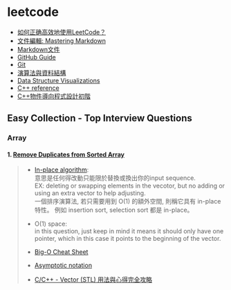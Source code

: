 # leetcode
- [如何正确高效地使用LeetCode？](https://www.zhihu.com/question/26580300)
- [文件編輯: Mastering Markdown](https://guides.github.com/features/mastering-markdown/)
- [Markdown文件](https://markdown.tw/)
- [GitHub Guide](https://guides.github.com/)
- [Git](https://git-scm.com/book/en/v2)
- [演算法與資料結構](http://alrightchiu.github.io/SecondRound/mu-lu-yan-suan-fa-yu-zi-liao-jie-gou.html)
- [Data Structure Visualizations](https://www.cs.usfca.edu/~galles/visualization/Algorithms.html)
- [C++ reference](https://en.cppreference.com/w/)
- [C++物件導向程式設計初階](http://www.cs.nthu.edu.tw/~dr908301/)
## Easy Collection - Top Interview Questions
### Array
#### 1. [Remove Duplicates from Sorted Array](https://leetcode.com/explore/interview/card/top-interview-questions-easy/92/array/727/)
> - [In-place algorithm](https://en.wikipedia.org/wiki/In-place_algorithm):<br>
> 意思是任何得改動只能限於替換或換出你的input sequence. <br>
> EX: deleting or swapping elements in the vecotor, but no adding or using an extra vector to help adjusting.<br>
> 一個排序演算法, 若只需要用到 O(1) 的額外空間, 則稱它具有 in-place 特性。 例如 insertion sort, selection sort 都是 in-place。 
>
> - O(1) space:<br>
> in this question, just keep in mind it means it should only have one pointer, which in this case it points to the beginning  of the vector.
>
> - [Big-O Cheat Sheet](http://www.bigocheatsheet.com/)
> - [Asymptotic notation](https://www.khanacademy.org/computing/computer-science/algorithms/asymptotic-notation/a/asymptotic-notation)
> - [C/C++ - Vector (STL) 用法與心得完全攻略](http://mropengate.blogspot.com/2015/07/cc-vector-stl.html)

